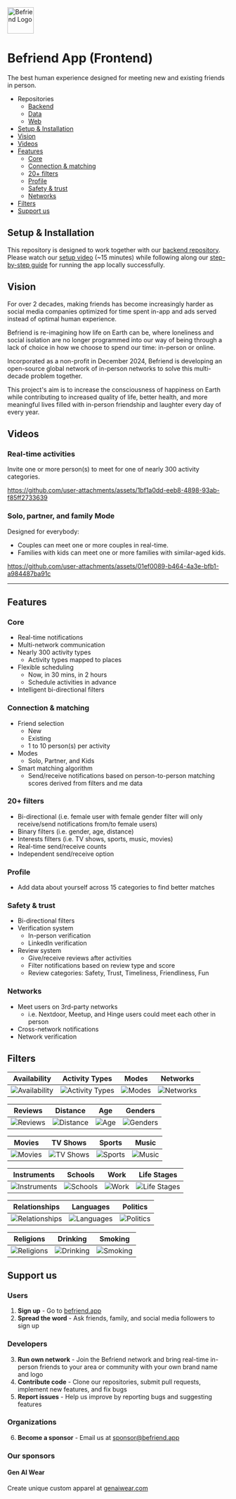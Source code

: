 <div align="left">
    <img src="https://befriend.s3.amazonaws.com/befriend-logo-new.png" alt="Befriend Logo" height="60">
</div>

# Befriend App (Frontend)

The best human experience designed for meeting new and existing friends in person.

- Repositories
  - [Backend](https://github.com/befriend-app/befriend-backend)
  - [Data](https://github.com/befriend-app/befriend-data)
  - [Web](https://github.com/befriend-app/befriend-web)
- [Setup & Installation](#setup--installation)
- [Vision](#vision)
- [Videos](#videos)
- [Features](#features)
    - [Core](#core)
    - [Connection & matching](#connection--matching)
    - [20+ filters](#20-filters)
    - [Profile](#profile)
    - [Safety & trust](#safety--trust)
    - [Networks](#networks)
- [Filters](#filters)
- [Support us](#support-us)

## Setup & Installation

This repository is designed to work together with our [backend repository](https://github.com/befriend-app/befriend-backend). Please watch our [setup video](https://www.youtube.com/watch?v=DAP_-f7f5fs) (~15 minutes) while following along our [step-by-step guide](https://github.com/befriend-app/befriend-backend?tab=readme-ov-file#installation-steps) for running the app locally successfully.   

## Vision

For over 2 decades, making friends has become increasingly harder as social media companies optimized for time spent in-app and ads served instead of optimal human experience.

Befriend is re-imagining how life on Earth can be, where loneliness and social isolation are no longer programmed into our way of being through a lack of choice in how we choose to spend our time: in-person or online.

Incorporated as a non-profit in December 2024, Befriend is developing an open-source global network of in-person networks to solve this multi-decade problem together.

This project's aim is to increase the consciousness of happiness on Earth while contributing to increased quality of life, better health, and more meaningful lives filled with in-person friendship and laughter every day of every year.


## Videos

### Real-time activities

Invite one or more person(s) to meet for one of nearly 300 activity categories.

https://github.com/user-attachments/assets/1bf1a0dd-eeb8-4898-93ab-f85ff2733639

### Solo, partner, and family Mode

Designed for everybody:

- Couples can meet one or more couples in real-time.
- Families with kids can meet one or more families with similar-aged kids.

https://github.com/user-attachments/assets/01ef0089-b464-4a3e-bfb1-a984487ba91c

---

## Features

### Core
- Real-time notifications
- Multi-network communication
- Nearly 300 activity types
    - Activity types mapped to places
- Flexible scheduling
    - Now, in 30 mins, in 2 hours
    - Schedule activities in advance
- Intelligent bi-directional filters

### Connection & matching
- Friend selection
    - New
    - Existing
    - 1 to 10 person(s) per activity
- Modes
    - Solo, Partner, and Kids
- Smart matching algorithm
    - Send/receive notifications based on person-to-person matching scores derived from filters and me data

### 20+ filters
- Bi-directional (i.e. female user with female gender filter will only receive/send notifications from/to female users)
- Binary filters (i.e. gender, age, distance)
- Interests filters (i.e. TV shows, sports, music, movies)
- Real-time send/receive counts
- Independent send/receive option

### Profile
- Add data about yourself across 15 categories to find better matches

### Safety & trust
- Bi-directional filters
- Verification system
    - In-person verification
    - LinkedIn verification
- Review system
    - Give/receive reviews after activities
    - Filter notifications based on review type and score
    - Review categories: Safety, Trust, Timeliness, Friendliness, Fun

### Networks
- Meet users on 3rd-party networks
    - i.e. Nextdoor, Meetup, and Hinge users could meet each other in person
- Cross-network notifications
- Network verification

## Filters

| Availability | Activity Types | Modes | Networks |
|:---:|:---:|:---:|:---:|
| ![Availability](https://befriend.s3.amazonaws.com/preview/filters/availability.png) | ![Activity Types](https://befriend.s3.amazonaws.com/preview/filters/activity-types.png) | ![Modes](https://befriend.s3.amazonaws.com/preview/filters/modes.png) | ![Networks](https://befriend.s3.amazonaws.com/preview/filters/networks.png) |

| Reviews | Distance | Age | Genders |
|:---:|:---:|:---:|:---:|
| ![Reviews](https://befriend.s3.amazonaws.com/preview/filters/reviews.png) | ![Distance](https://befriend.s3.amazonaws.com/preview/filters/distance.png) | ![Age](https://befriend.s3.amazonaws.com/preview/filters/age.png) | ![Genders](https://befriend.s3.amazonaws.com/preview/filters/genders.png) |

| Movies | TV Shows | Sports | Music |
|:---:|:---:|:---:|:---:|
| ![Movies](https://befriend.s3.amazonaws.com/preview/filters/movies.png) | ![TV Shows](https://befriend.s3.amazonaws.com/preview/filters/tv-shows.png) | ![Sports](https://befriend.s3.amazonaws.com/preview/filters/sports.png) | ![Music](https://befriend.s3.amazonaws.com/preview/filters/music.png) |

| Instruments | Schools | Work | Life Stages |
|:---:|:---:|:---:|:---:|
| ![Instruments](https://befriend.s3.amazonaws.com/preview/filters/instruments.png) | ![Schools](https://befriend.s3.amazonaws.com/preview/filters/schools.png) | ![Work](https://befriend.s3.amazonaws.com/preview/filters/work.png) | ![Life Stages](https://befriend.s3.amazonaws.com/preview/filters/life-stages.png) |

| Relationships | Languages | Politics | 
|:---:|:---:|:---:|
| ![Relationships](https://befriend.s3.amazonaws.com/preview/filters/relationships.png) | ![Languages](https://befriend.s3.amazonaws.com/preview/filters/languages.png) | ![Politics](https://befriend.s3.amazonaws.com/preview/filters/politics.png) |

|                                   Religions                                   | Drinking | Smoking | 
|:-----------------------------------------------------------------------------:|:---:| :---:|
| ![Religions](https://befriend.s3.amazonaws.com/preview/filters/religions.png) | ![Drinking](https://befriend.s3.amazonaws.com/preview/filters/drinking.png) | ![Smoking](https://befriend.s3.amazonaws.com/preview/filters/smoking.png) |

## Support us

### Users
1. **Sign up** - Go to [befriend.app](https://befriend.app)
2. **Spread the word** - Ask friends, family, and social media followers to sign up

### Developers
3. **Run own network** - Join the Befriend network and bring real-time in-person friends to your area or community with your own brand name and logo
4. **Contribute code** - Clone our repositories, submit pull requests, implement new features, and fix bugs
5. **Report issues** - Help us improve by reporting bugs and suggesting features

### Organizations
6. **Become a sponsor** - Email us at [sponsor@befriend.app](mailto:sponsor@befriend.app)

### Our sponsors

#### Gen AI Wear
Create unique custom apparel at [genaiwear.com](https://genaiwear.com)
